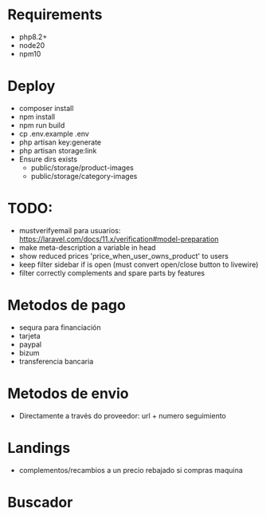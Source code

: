 # Requirements
 - php8.2+
 - node20
 - npm10

# Deploy
 - composer install
 - npm install
 - npm run build
 - cp .env.example .env
 - php artisan key:generate
 - php artisan storage:link
 - Ensure dirs exists
   - public/storage/product-images
   - public/storage/category-images

 # TODO:
  - mustverifyemail para usuarios: https://laravel.com/docs/11.x/verification#model-preparation
  - make meta-description a variable in head
  - show reduced prices 'price_when_user_owns_product' to users
  - keep filter sidebar if is open (must convert open/close button to livewire)
  - filter correctly complements and spare parts by features

  # Metodos de pago
  - sequra para financiación
  - tarjeta
  - paypal
  - bizum
  - transferencia bancaria

  # Metodos de envio
  - Directamente a través do proveedor: url + numero seguimiento

  # Landings
  - complementos/recambios a un precio rebajado si compras maquina

  # Buscador

